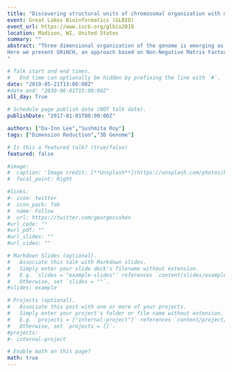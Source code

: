 ```yaml
---
title: "Discovering structural units of chromosomal organization with matrix factorization and graph regularization"
event: Great Lakes Bioinformatics (GLBIO)
event_url: https://www.iscb.org/glbio2019
location: Madison, WI, United States
summary: ""
abstract: "Three dimensional organization of the genome is emerging as an important determinant of cell-type specific expression and is implicated in many diseases, including cancer (Bouwman & de Laat 2015). Hi-C is a type of high-throughput chromosome conformation capture (3C) assay which can be used to study the three-dimensional organization of chromosomes (Lieberman-Aiden et al. 2009).  Analysis of Hi-C data can reconstruct the building blocks that give rise to or result from the organizational principles of the genome: topologically associating domains (TADs), transcriptionally active compartments, chromatin loops, chromosomal territories (Gibcus & Dekker 2013). Recent studies comparing TAD-finding methods (Forcato et al. 2017, Dali & Blanchette 2017) found the methods to vary significantly in their replicability and stability across sequence depth, sparsity, and resolution of the input data, suggesting the need for more robust methods. <br><br>
Here we present GRiNCH, an approach based on Non-Negative Matrix Factorization (NMF) to identify organizational units of chromosomes from Hi-C data. NMF is a powerful dimensionality-reduction technique that can recover low-dimensional representations of images, texts, and biological data (Lee & Seung 2000). GRiNCH extends the NMF framework by using a graph regularization term that (Cai et al. 2011) encourages nearby genomic regions in similar chromatin state or with similar insulator binding pattern to converge to a similar low-dimensional state. Our results show that GRiNCH can recover clusters with TAD-like properties whose boundaries show a significant association with the presence of CTCF binding. Compared to existing TAD-finding methods, GRiNCH clusters are more stable to sparse and low-depth Hi-C datasets. Finally, through a matrix completion process, GRiNCH can impute missing interaction counts and offer a smoothed Hi-C matrix comparable in quality to smoothing process employed by methods like HiCRep (Yang et al. 2017). Taken together, GRiNCH offers a promising approach to mining biologically meaningful structural domains of the genome.
"

# Talk start and end times.
#   End time can optionally be hidden by prefixing the line with `#`.
date: "2019-05-21T13:00:00Z"
#date_end: "2030-06-01T15:00:00Z"
all_day: True

# Schedule page publish date (NOT talk date).
publishDate: "2017-01-01T00:00:00Z"

authors: ["Da-Inn Lee","Sushmita Roy"]
tags: ["Dimension Reduction","3D Genome"]

# Is this a featured talk? (true/false)
featured: false

#image:
#  caption: 'Image credit: [**Unsplash**](https://unsplash.com/photos/bzdhc5b3Bxs)'
#  focal_point: Right

#links:
#- icon: twitter
#  icon_pack: fab
#  name: Follow
#  url: https://twitter.com/georgecushen
#url_code: ""
#url_pdf: ""
#url_slides: ""
#url_video: ""

# Markdown Slides (optional).
#   Associate this talk with Markdown slides.
#   Simply enter your slide deck's filename without extension.
#   E.g. `slides = "example-slides"` references `content/slides/example-slides.md`.
#   Otherwise, set `slides = ""`.
#slides: example

# Projects (optional).
#   Associate this post with one or more of your projects.
#   Simply enter your project's folder or file name without extension.
#   E.g. `projects = ["internal-project"]` references `content/project/deep-learning/index.md`.
#   Otherwise, set `projects = []`.
#projects:
#- internal-project

# Enable math on this page?
math: true
---
```

